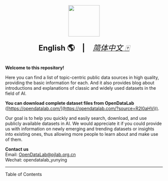 <div align="center">
  <img src="https://mmbiz.qpic.cn/mmbiz_gif/7yjDpC9UfD5Fk0NBJ7dbXDia22rOZUkW96YCA68Gp4IBtguxRGoExUAj8tH5Qd8eibGpnQqjIGQ2P8eHgOibibyS1w/640?wx_fmt=gif&wxfrom=5&wx_lazy=1" height="100"/>
  <div>&nbsp;</div>
  <div align="center">
    <b><font size="5">English 🌎</font></b>
    <sup>
    </sup>
    &nbsp;&nbsp;&nbsp;&nbsp;
        <b><font size="5"> | </font></b>
    <sup>
    </sup>
    &nbsp;&nbsp;&nbsp;&nbsp;
      <a href="https://github.com/opendatalab/opendatalab-datasets/blob/main/introduction%20CN.md">
        <i><font size="5">简体中文 🀄</font></i>
      </a>
</div>
<div>&nbsp;</div>
</div>

**Welcome to this repository!**    

Here you can find a list of topic-centric public data sources in high quality, providing the basic information for each. And it also provides blog about introductions and explanations of classic and widely used datasets in the field of AI. 

**You can download complete dataset files from OpenDataLab** ([https://opendatalab.com/](https://opendatalab.com/?source=R2l0aHVi)). 

Our goal is to help you quickly and easily search, download, and use publicly available datasets in AI. We would appreciate it if you could provide us with information on newly emerging and trending datasets or insights into existing ones, thus allowing more people to learn about and make use of them.

**Contact us**  
Email: OpenDataLab@pjlab.org.cn  
Wechat: opendatalab_yunying

---

Table of Contents





